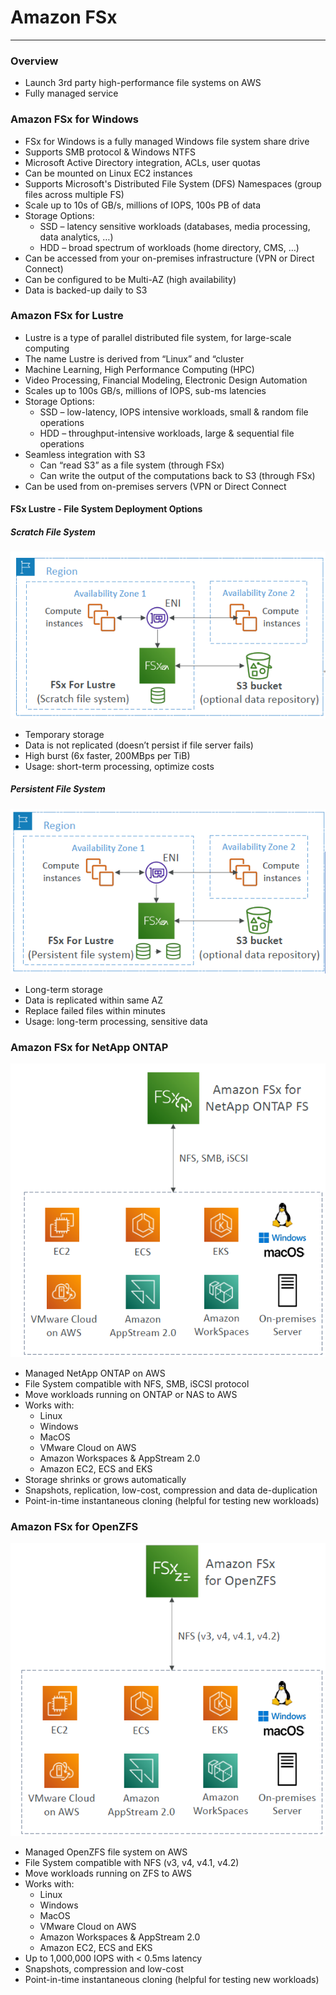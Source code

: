 # Amazon FSx

---
### Overview
* Launch 3rd party high-performance file systems on AWS
* Fully managed service
### Amazon FSx for Windows
* FSx for Windows is a fully managed Windows file system share drive
* Supports SMB protocol & Windows NTFS
* Microsoft Active Directory integration, ACLs, user quotas
* Can be mounted on Linux EC2 instances
* Supports Microsoft's Distributed File System (DFS) Namespaces (group files across multiple FS)
* Scale up to 10s of GB/s, millions of IOPS, 100s PB of data
* Storage Options:
  * SSD – latency sensitive workloads (databases, media processing, data analytics, …)
  * HDD – broad spectrum of workloads (home directory, CMS, …)
* Can be accessed from your on-premises infrastructure (VPN or Direct Connect)
* Can be configured to be Multi-AZ (high availability)
* Data is backed-up daily to S3
### Amazon FSx for Lustre
* Lustre is a type of parallel distributed file system, for large-scale computing
* The name Lustre is derived from “Linux” and “cluster
* Machine Learning, High Performance Computing (HPC)
* Video Processing, Financial Modeling, Electronic Design Automation
* Scales up to 100s GB/s, millions of IOPS, sub-ms latencies
* Storage Options:
  * SSD – low-latency, IOPS intensive workloads, small & random file operations
   * HDD – throughput-intensive workloads, large & sequential file operations
* Seamless integration with S3
  * Can “read S3” as a file system (through FSx)
  * Can write the output of the computations back to S3 (through FSx)
* Can be used from on-premises servers (VPN or Direct Connect
#### FSx Lustre - File System Deployment Options
##### Scratch File System
![FSx Scratch file system](../Image/FSx_scratch_file_system.png)
* Temporary storage
* Data is not replicated (doesn’t persist if file server fails)
* High burst (6x faster, 200MBps per TiB)
* Usage: short-term processing, optimize costs
##### Persistent File System
![FSx Persistent File System](../Image/FSx_persistent_file_system.png)
* Long-term storage
* Data is replicated within same AZ
* Replace failed files within minutes
* Usage: long-term processing, sensitive data
### Amazon FSx for NetApp ONTAP
![FSx NetApp](../Image/FSx_Netapp.png)
* Managed NetApp ONTAP on AWS
* File System compatible with NFS, SMB, iSCSI
protocol
* Move workloads running on ONTAP or NAS to AWS
* Works with:
  * Linux
  * Windows
  * MacOS
  * VMware Cloud on AWS
  * Amazon Workspaces & AppStream 2.0
  * Amazon EC2, ECS and EKS
* Storage shrinks or grows automatically
* Snapshots, replication, low-cost, compression and data de-duplication
* Point-in-time instantaneous cloning (helpful for testing new workloads)
### Amazon FSx for OpenZFS
![FSx OpenZFS](../Image/FSx_OpenZfs.png)
* Managed OpenZFS file system on AWS
* File System compatible with NFS (v3, v4, v4.1, v4.2)
* Move workloads running on ZFS to AWS
* Works with:
  * Linux
  * Windows
  * MacOS
  * VMware Cloud on AWS
  * Amazon Workspaces & AppStream 2.0
  * Amazon EC2, ECS and EKS
* Up to 1,000,000 IOPS with < 0.5ms latency
* Snapshots, compression and low-cost
* Point-in-time instantaneous cloning (helpful for testing new workloads)